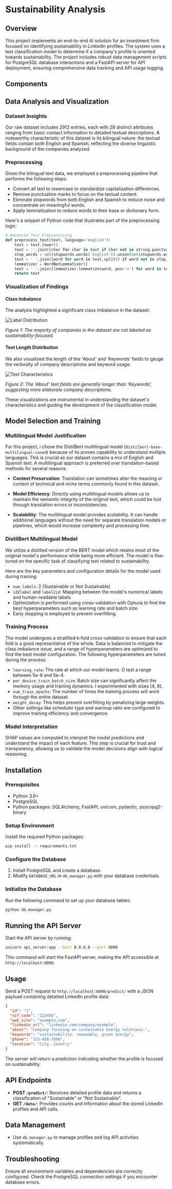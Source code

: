 # Sustainability Analysis

## Overview

This project implements an end-to-end AI solution for an investment firm focused on identifying sustainability in LinkedIn profiles. The system uses a text classification model to determine if a company's profile is oriented towards sustainability. The project includes robust data management scripts for PostgreSQL database interactions and a FastAPI server for API deployment, ensuring comprehensive data tracking and API usage logging.

## Components


## Data Analysis and Visualization

### Dataset Insights

Our raw dataset includes 2912 entries, each with 28 distinct attributes ranging from basic contact information to detailed textual descriptions. A noteworthy characteristic of this dataset is its bilingual nature: the textual fields contain both English and Spanish, reflecting the diverse linguistic background of the companies analyzed.

### Preprocessing

Given the bilingual text data, we employed a preprocessing pipeline that performs the following steps:
- Convert all text to lowercase to standardize capitalization differences.
- Remove punctuation marks to focus on the textual content.
- Eliminate stopwords from both English and Spanish to reduce noise and concentrate on meaningful words.
- Apply lemmatization to reduce words to their base or dictionary form.

Here's a snippet of Python code that illustrates part of the preprocessing logic:

```python
# Advanced Text Preprocessing
def preprocess_text(text, language='english'):
    text = text.lower()
    text = ''.join([char for char in text if char not in string.punctuation])
    stop_words = set(stopwords.words('english')).union(set(stopwords.words('spanish')))
    text = ' '.join([word for word in text.split() if word not in stop_words])
    lemmatizer = WordNetLemmatizer()
    text = ' '.join([lemmatizer.lemmatize(word, pos='n') for word in text.split()])
    return text
```
### Visualization of Findings

#### Class Imbalance

The analysis highlighted a significant class imbalance in the dataset:

![Label Distribution](Exploration/Plot/label_distribution.png)

*Figure 1: The majority of companies in the dataset are not labeled as sustainability-focused.*

#### Text Length Distribution

We also visualized the length of the 'About' and 'Keywords' fields to gauge the verbosity of company descriptions and keyword usage:

![Text Characteristics](Exploration/Plot/text_characteristics.png)

*Figure 2: The 'About' text fields are generally longer than 'Keywords', suggesting more elaborate company descriptions.*

These visualizations are instrumental in understanding the dataset's characteristics and guiding the development of the classification model.
## Model Selection and Training

### Multilingual Model Justification

For this project, i chose the DistilBert multilingual model (`distilbert-base-multilingual-cased`) because of its proven capability to understand multiple languages. This is crucial as our dataset contains a mix of English and Spanish text. A multilingual approach is preferred over translation-based methods for several reasons:

- **Context Preservation**: Translation can sometimes alter the meaning or context of technical and niche terms commonly found in this dataset.

- **Model Efficiency**: Directly using multilingual models allows us to maintain the semantic integrity of the original text, which could be lost through translation errors or inconsistencies.

- **Scalability**: The multilingual model provides scalability. It can handle additional languages without the need for separate translation models or pipelines, which would increase complexity and processing time.

### DistilBert Multilingual Model

We utilize a distilled version of the BERT model which retains most of the original model's performance while being more efficient. The model is fine-tuned on the specific task of classifying text related to sustainability.

Here are the key parameters and configuration details for the model used during training:

- `num_labels`: 2 (Sustainable or Not Sustainable)
- `id2label` and `label2id`: Mapping between the model's numerical labels and human-readable labels
- Optimization is performed using cross-validation with Optuna to find the best hyperparameters such as learning rate and batch size.
- Early stopping is employed to prevent overfitting.

### Training Process

The model undergoes a stratified k-fold cross-validation to ensure that each fold is a good representative of the whole. Data is balanced to mitigate the class imbalance issue, and a range of hyperparameters are optimized to find the best model configuration. The following hyperparameters are tuned during the process:

- `learning_rate`: The rate at which our model learns. O test a range between 5e-6 and 5e-4.
- `per_device_train_batch_size`: Batch size can significantly affect the memory usage and training dynamics. I experimented with sizes [4, 8].
- `num_train_epochs`: The number of times the training process will work through the entire dataset.
- `weight_decay`: This helps prevent overfitting by penalizing large weights.
- Other settings like scheduler type and warmup ratio are configured to improve training efficiency and convergence.

### Model Interpretation

SHAP values are computed to interpret the model predictions and understand the impact of each feature. This step is crucial for trust and transparency, allowing us to validate the model decisions align with logical reasoning.

## Installation

### Prerequisites

- Python 3.6+
- PostgreSQL
- Python packages: SQLAlchemy, FastAPI, uvicorn, pydantic, psycopg2-binary

### Setup Environment

Install the required Python packages:

```bash
pip install -r requirements.txt
```

### Configure the Database

1. Install PostgreSQL and create a database.
2. Modify `DATABASE_URL` in `db_manager.py` with your database credentials.

### Initialize the Database

Run the following command to set up your database tables:

```bash
python db_manager.py
```

## Running the API Server

Start the API server by running:

```bash
uvicorn api_server:app --host 0.0.0.0 --port 8000
```

This command will start the FastAPI server, making the API accessible at `http://localhost:8000`.

## Usage

Send a POST request to `http://localhost:8000/predict/` with a JSON payload containing detailed LinkedIn profile data:

```json
{
  "id": "1",
  "nif_code": "123456",
  "web_site": "example.com",
  "linkedin_url": "linkedin.com/company/example",
  "about": "Company focusing on sustainable energy solutions.",
  "keywords": "sustainability, renewable, green energy",
  "phone": "123-456-7890",
  "location": "City, Country"
}
```

The server will return a prediction indicating whether the profile is focused on sustainability.

## API Endpoints

- **POST `/predict/`**: Receives detailed profile data and returns a classification of "Sustainable" or "Not Sustainable".
- **GET `/data/`**: Provides counts and information about the stored LinkedIn profiles and API calls.

## Data Management

- Use `db_manager.py` to manage profiles and log API activities systematically.

## Troubleshooting

Ensure all environment variables and dependencies are correctly configured. Check the PostgreSQL connection settings if you encounter database errors.
